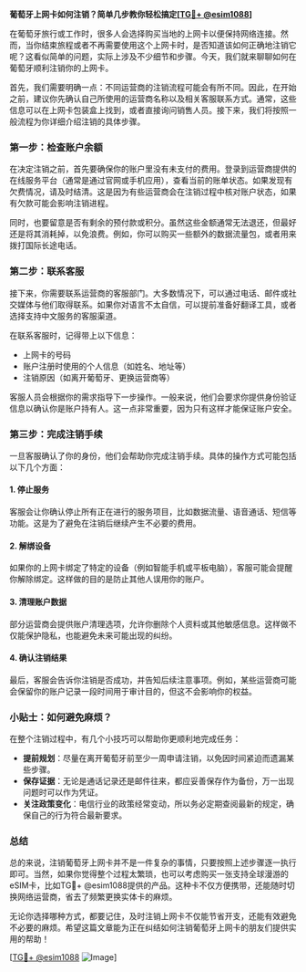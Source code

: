 **葡萄牙上网卡如何注销？简单几步教你轻松搞定[[TG💪+ @esim1088](https://t.me/s/esim1088)]**

在葡萄牙旅行或工作时，很多人会选择购买当地的上网卡以便保持网络连接。然而，当你结束旅程或者不再需要使用这个上网卡时，是否知道该如何正确地注销它呢？这看似简单的问题，实际上涉及不少细节和步骤。今天，我们就来聊聊如何在葡萄牙顺利注销你的上网卡。

首先，我们需要明确一点：不同运营商的注销流程可能会有所不同。因此，在开始之前，建议你先确认自己所使用的运营商名称以及相关客服联系方式。通常，这些信息可以在上网卡包装盒上找到，或者直接询问销售人员。接下来，我们将按照一般流程为你详细介绍注销的具体步骤。

### 第一步：检查账户余额

在决定注销之前，首先要确保你的账户里没有未支付的费用。登录到运营商提供的在线服务平台（通常是通过官网或手机应用），查看当前的账单状态。如果发现有欠费情况，请及时结清。这是因为有些运营商会在注销过程中核对账户状态，如果有欠款可能会影响注销进程。

同时，也要留意是否有剩余的预付款或积分。虽然这些金额通常无法退还，但最好还是将其消耗掉，以免浪费。例如，你可以购买一些额外的数据流量包，或者用来拨打国际长途电话。

### 第二步：联系客服

接下来，你需要联系运营商的客服部门。大多数情况下，可以通过电话、邮件或社交媒体与他们取得联系。如果你对语言不太自信，可以提前准备好翻译工具，或者选择支持中文服务的客服渠道。

在联系客服时，记得带上以下信息：
- 上网卡的号码
- 账户注册时使用的个人信息（如姓名、地址等）
- 注销原因（如离开葡萄牙、更换运营商等）

客服人员会根据你的需求指导下一步操作。一般来说，他们会要求你提供身份验证信息以确认你是账户持有人。这一点非常重要，因为只有这样才能保证账户安全。

### 第三步：完成注销手续

一旦客服确认了你的身份，他们会帮助你完成注销手续。具体的操作方式可能包括以下几个方面：

#### 1. 停止服务
客服会让你确认停止所有正在进行的服务项目，比如数据流量、语音通话、短信等功能。这是为了避免在注销后继续产生不必要的费用。

#### 2. 解绑设备
如果你的上网卡绑定了特定的设备（例如智能手机或平板电脑），客服可能会提醒你解除绑定。这样做的目的是防止其他人误用你的账户。

#### 3. 清理账户数据
部分运营商会提供账户清理选项，允许你删除个人资料或其他敏感信息。这样做不仅能保护隐私，也能避免未来可能出现的纠纷。

#### 4. 确认注销结果
最后，客服会告诉你注销是否成功，并告知后续注意事项。例如，某些运营商可能会保留你的账户记录一段时间用于审计目的，但这不会影响你的权益。

### 小贴士：如何避免麻烦？

在整个注销过程中，有几个小技巧可以帮助你更顺利地完成任务：

- **提前规划**：尽量在离开葡萄牙前至少一周申请注销，以免因时间紧迫而遗漏某些步骤。
- **保存证据**：无论是通话记录还是邮件往来，都应妥善保存作为备份，万一出现问题时可以作为凭证。
- **关注政策变化**：电信行业的政策经常变动，所以务必定期查阅最新的规定，确保自己的行为符合最新要求。

### 总结

总的来说，注销葡萄牙上网卡并不是一件复杂的事情，只要按照上述步骤逐一执行即可。当然，如果你觉得整个过程太繁琐，也可以考虑购买一张支持全球漫游的eSIM卡，比如TG💪+ @esim1088提供的产品。这种卡不仅方便携带，还能随时切换网络运营商，省去了频繁更换实体卡的麻烦。

无论你选择哪种方式，都要记住，及时注销上网卡不仅能节省开支，还能有效避免不必要的麻烦。希望这篇文章能为正在纠结如何注销葡萄牙上网卡的朋友们提供实用的帮助！

[[TG💪+ @esim1088](https://t.me/s/esim1088) ![Image](https://i.postimg.cc/4NQfJmqS/Snipaste-2025-05-13-00-14-12.png)]